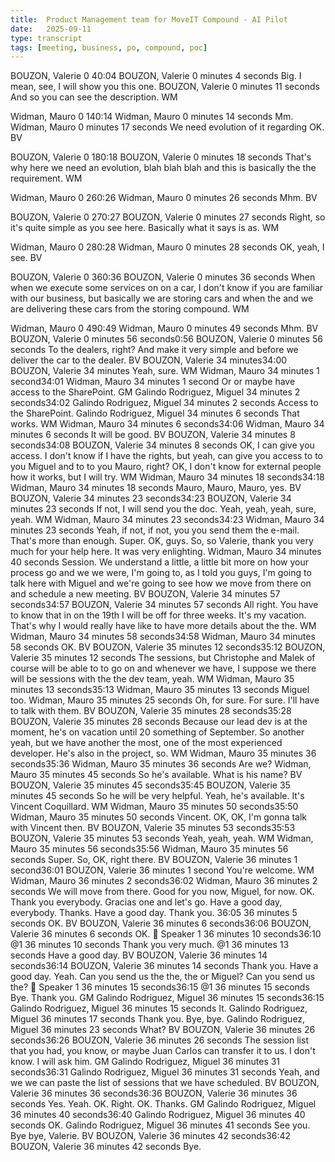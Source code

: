 ```yaml
---
title:  Product Management team for MoveIT Compound - AI Pilot
date:   2025-09-11
type: transcript
tags: [meeting, business, po, compound, poc]
---
```


BOUZON, Valerie
0 40:04
BOUZON, Valerie 0 minutes 4 seconds
Big. I mean, see, I will show you this one.
BOUZON, Valerie 0 minutes 11 seconds
And so you can see the description.
WM

Widman, Mauro
0 140:14
Widman, Mauro 0 minutes 14 seconds
Mm.
Widman, Mauro 0 minutes 17 seconds
We need evolution of it regarding OK.
BV

BOUZON, Valerie
0 180:18
BOUZON, Valerie 0 minutes 18 seconds
That's why here we need an evolution, blah blah blah and this is basically the the requirement.
WM

Widman, Mauro
0 260:26
Widman, Mauro 0 minutes 26 seconds
Mhm.
BV

BOUZON, Valerie
0 270:27
BOUZON, Valerie 0 minutes 27 seconds
Right, so it's quite simple as you see here. Basically what it says is as.
WM

Widman, Mauro
0 280:28
Widman, Mauro 0 minutes 28 seconds
OK, yeah, I see.
BV

BOUZON, Valerie
0 360:36
BOUZON, Valerie 0 minutes 36 seconds
When when we execute some services on on a car, I don't know if you are familiar with our business, but basically we are storing cars and when the and we are delivering these cars from the storing compound.
WM

Widman, Mauro
0 490:49
Widman, Mauro 0 minutes 49 seconds
Mhm.
BV
BOUZON, Valerie
0 minutes 56 seconds0:56
BOUZON, Valerie 0 minutes 56 seconds
To the dealers, right? And make it very simple and before we deliver the car to the dealer.
BV
BOUZON, Valerie
34 minutes34:00
BOUZON, Valerie 34 minutes
Yeah, sure.
WM
Widman, Mauro
34 minutes 1 second34:01
Widman, Mauro 34 minutes 1 second
Or or maybe have access to the SharePoint.
GM
Galindo Rodriguez, Miguel
34 minutes 2 seconds34:02
Galindo Rodriguez, Miguel 34 minutes 2 seconds
Access to the SharePoint.
Galindo Rodriguez, Miguel 34 minutes 6 seconds
That works.
WM
Widman, Mauro
34 minutes 6 seconds34:06
Widman, Mauro 34 minutes 6 seconds
It will be good.
BV
BOUZON, Valerie
34 minutes 8 seconds34:08
BOUZON, Valerie 34 minutes 8 seconds
OK, I can give you access. I don't know if I have the rights, but yeah, can give you access to to you Miguel and to to you Mauro, right? OK, I don't know for external people how it works, but I will try.
WM
Widman, Mauro
34 minutes 18 seconds34:18
Widman, Mauro 34 minutes 18 seconds
Mauro, Mauro, Mauro, yes.
BV
BOUZON, Valerie
34 minutes 23 seconds34:23
BOUZON, Valerie 34 minutes 23 seconds
If not, I will send you the doc. Yeah, yeah, yeah, sure, yeah.
WM
Widman, Mauro
34 minutes 23 seconds34:23
Widman, Mauro 34 minutes 23 seconds
Yeah, if not, if not, you you send them the e-mail. That's more than enough. Super. OK, guys. So, so Valerie, thank you very much for your help here. It was very enlighting.
Widman, Mauro 34 minutes 40 seconds
Session. We understand a little, a little bit more on how your process go and we we were, I'm going to, as I told you guys, I'm going to talk here with Miguel and we're going to see how we move from there on and schedule a new meeting.
BV
BOUZON, Valerie
34 minutes 57 seconds34:57
BOUZON, Valerie 34 minutes 57 seconds
All right. You have to know that in on the 19th I will be off for three weeks. It's my vacation. That's why I would really have like to have more details about the the.
WM
Widman, Mauro
34 minutes 58 seconds34:58
Widman, Mauro 34 minutes 58 seconds
OK.
BV
BOUZON, Valerie
35 minutes 12 seconds35:12
BOUZON, Valerie 35 minutes 12 seconds
The sessions, but Christophe and Malek of course will be able to to go on and whenever we have, I suppose we there will be sessions with the the dev team, yeah.
WM
Widman, Mauro
35 minutes 13 seconds35:13
Widman, Mauro 35 minutes 13 seconds
Miguel too.
Widman, Mauro 35 minutes 25 seconds
Oh, for sure. For sure. I'll have to talk with them.
BV
BOUZON, Valerie
35 minutes 28 seconds35:28
BOUZON, Valerie 35 minutes 28 seconds
Because our lead dev is at the moment, he's on vacation until 20 something of September. So another yeah, but we have another the most, one of the most experienced developer. He's also in the project, so.
WM
Widman, Mauro
35 minutes 36 seconds35:36
Widman, Mauro 35 minutes 36 seconds
Are we?
Widman, Mauro 35 minutes 45 seconds
So he's available. What is his name?
BV
BOUZON, Valerie
35 minutes 45 seconds35:45
BOUZON, Valerie 35 minutes 45 seconds
So he will be very helpful. Yeah, he's available. It's Vincent Coquillard.
WM
Widman, Mauro
35 minutes 50 seconds35:50
Widman, Mauro 35 minutes 50 seconds
Vincent. OK, OK, I'm gonna talk with Vincent then.
BV
BOUZON, Valerie
35 minutes 53 seconds35:53
BOUZON, Valerie 35 minutes 53 seconds
Yeah, yeah, yeah.
WM
Widman, Mauro
35 minutes 56 seconds35:56
Widman, Mauro 35 minutes 56 seconds
Super. So, OK, right there.
BV
BOUZON, Valerie
36 minutes 1 second36:01
BOUZON, Valerie 36 minutes 1 second
You're welcome.
WM
Widman, Mauro
36 minutes 2 seconds36:02
Widman, Mauro 36 minutes 2 seconds
We will move from there. Good for you now, Miguel, for now. OK. Thank you everybody. Gracias one and let's go. Have a good day, everybody. Thanks. Have a good day. Thank you.
36:05
36 minutes 5 seconds
OK.
BV
BOUZON, Valerie
36 minutes 6 seconds36:06
BOUZON, Valerie 36 minutes 6 seconds
OK.

Speaker 1
36 minutes 10 seconds36:10
@1 36 minutes 10 seconds
Thank you very much.
@1 36 minutes 13 seconds
Have a good day.
BV
BOUZON, Valerie
36 minutes 14 seconds36:14
BOUZON, Valerie 36 minutes 14 seconds
Thank you. Have a good day. Yeah. Can you send us the the, the or Miguel? Can you send us the?

Speaker 1
36 minutes 15 seconds36:15
@1 36 minutes 15 seconds
Bye. Thank you.
GM
Galindo Rodriguez, Miguel
36 minutes 15 seconds36:15
Galindo Rodriguez, Miguel 36 minutes 15 seconds
It.
Galindo Rodriguez, Miguel 36 minutes 17 seconds
Thank you. Bye, bye.
Galindo Rodriguez, Miguel 36 minutes 23 seconds
What?
BV
BOUZON, Valerie
36 minutes 26 seconds36:26
BOUZON, Valerie 36 minutes 26 seconds
The session list that you had, you know, or maybe Juan Carlos can transfer it to us. I don't know. I will ask him.
GM
Galindo Rodriguez, Miguel
36 minutes 31 seconds36:31
Galindo Rodriguez, Miguel 36 minutes 31 seconds
Yeah, and we we can paste the list of sessions that we have scheduled.
BV
BOUZON, Valerie
36 minutes 36 seconds36:36
BOUZON, Valerie 36 minutes 36 seconds
Yes. Yeah. OK. Right. OK. Thanks.
GM
Galindo Rodriguez, Miguel
36 minutes 40 seconds36:40
Galindo Rodriguez, Miguel 36 minutes 40 seconds
OK.
Galindo Rodriguez, Miguel 36 minutes 41 seconds
See you. Bye bye, Valerie.
BV
BOUZON, Valerie
36 minutes 42 seconds36:42
BOUZON, Valerie 36 minutes 42 seconds
Bye.